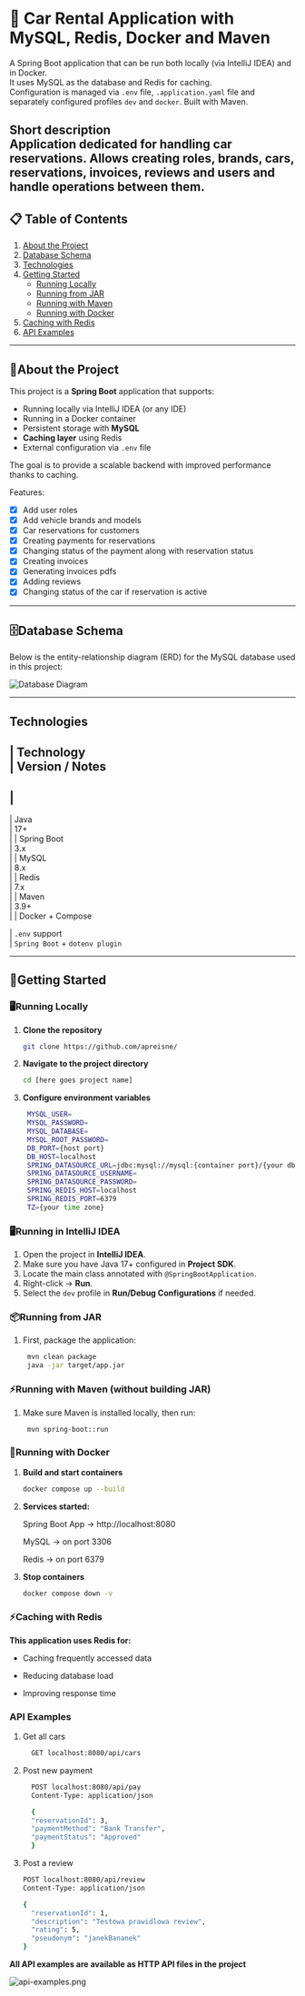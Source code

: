 # 🚗 Car Rental Application with MySQL, Redis, Docker and Maven

A Spring Boot application that can be run both locally (via IntelliJ IDEA) and in Docker.  
It uses MySQL as the database and Redis for caching.  
Configuration is managed via `.env` file, `.application.yaml` file and separately configured profiles `dev` and
`docker`.
Built with Maven.

**Short description**  
Application dedicated for handling car reservations. Allows creating roles, brands, cars, reservations, invoices,
reviews and users and handle operations between them.
---

## 📋 Table of Contents

1. [About the Project](#about-the-project)
2. [Database Schema](#database-schema)
3. [Technologies](#technologies)
5. [Getting Started](#getting-started)
    - [Running Locally](#running-locally)
    - [Running from JAR](#running-from-jar)
    - [Running with Maven](#running-locally)
    - [Running with Docker](#running-with-docker)
7. [Caching with Redis](#caching-with-redis)
8. [API Examples](#api-examples)

---

## 📖About the Project

This project is a **Spring Boot** application that supports:

- Running locally via IntelliJ IDEA (or any IDE)
- Running in a Docker container
- Persistent storage with **MySQL**
- **Caching layer** using Redis
- External configuration via `.env` file

The goal is to provide a scalable backend with improved performance thanks to caching.

Features:

- [x] Add user roles
- [x] Add vehicle brands and models
- [x] Car reservations for customers
- [x] Creating payments for reservations
- [x] Changing status of the payment along with reservation status
- [x] Creating invoices
- [x] Generating invoices pdfs
- [x] Adding reviews
- [x] Changing status of the car if reservation is active

---

## 🗄Database Schema

Below is the entity-relationship diagram (ERD) for the MySQL database used in this project:

![Database Diagram](docs/images/database-diagram.png)

---

## Technologies

|
**Technology**        
|
**Version / Notes**
-------------------
|
------------------------------
|
Java              
|
17+                          
|
|
Spring Boot       
|
3.x                          
|
|
MySQL             
|
8.x                          
|
|
Redis             
|
7.x                          
|
|
Maven             
|
3.9+                         
|
|
Docker + Compose

|
`.env`
support    
|
`Spring Boot` + `dotenv plugin`

---

## 🚀Getting Started

### 🖥Running Locally

1. **Clone the repository**

   ```bash
   git clone https://github.com/apreisne/

2. **Navigate to the project directory**

    ```bash
   cd [here goes project name]

3. **Configure environment variables**
   ```bash
    MYSQL_USER=
    MYSQL_PASSWORD=
    MYSQL_DATABASE=
    MYSQL_ROOT_PASSWORD=
    DB_PORT={host port}
    DB_HOST=localhost
    SPRING_DATASOURCE_URL=jdbc:mysql://mysql:{container port}/{your db name}
    SPRING_DATASOURCE_USERNAME=
    SPRING_DATASOURCE_PASSWORD=
    SPRING_REDIS_HOST=localhost
    SPRING_REDIS_PORT=6379
    TZ={your time zone}

### 🖥Running in IntelliJ IDEA

1. Open the project in **IntelliJ IDEA**.
2. Make sure you have Java 17+ configured in **Project SDK**.
3. Locate the main class annotated with `@SpringBootApplication`.
4. Right-click → **Run**.
5. Select the `dev` profile in **Run/Debug Configurations** if needed.

### 📦Running from JAR

1. First, package the application:

   ```bash
    mvn clean package
    java -jar target/app.jar

### **⚡Running with Maven (without building JAR)**

1. Make sure Maven is installed locally, then run:
   ```bash
    mvn spring-boot::run

### 🐳Running with Docker

1. **Build and start containers**

    ```bash
    docker compose up --build

2. **Services started:**

   Spring Boot App → http://localhost:8080

   MySQL → on port 3306

   Redis → on port 6379

3. **Stop containers**

    ```bash
   docker compose down -v

### ⚡Caching with Redis

**This application uses Redis for:**

- Caching frequently accessed data

- Reducing database load

- Improving response time

### API Examples

1. Get all cars
   ```bash
     GET localhost:8080/api/cars
   
2. Post new payment
   ``` bash
     POST localhost:8080/api/pay
     Content-Type: application/json

     {
     "reservationId": 3,
     "paymentMethod": "Bank Transfer",
     "paymentStatus": "Approved"
     }
   
3. Post a review
   ```bash
   POST localhost:8080/api/review
   Content-Type: application/json
   
   {
     "reservationId": 1,
     "description": "Testowa prawidlowa review",
     "rating": 5,
     "pseudonym": "janekBananek"
   }

**All API examples are available as HTTP API files in the project**

![api-examples.png](docs/images/api-examples.png)